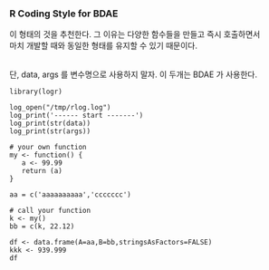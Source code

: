 ### R Coding Style for BDAE

이 형태의 것을 추천한다. 그 이유는 다양한 함수들을 만들고 즉시 호출하면서 <br>
마치 개발할 때와 동일한 형태를 유지할 수 있기 때문이다. <br><br>

단, data, args 를 변수명으로 사용하지 말자. 이 두개는 BDAE 가 사용한다.
```
library(logr)

log_open("/tmp/rlog.log")
log_print('------ start -------')
log_print(str(data))
log_print(str(args))

# your own function
my <- function() {
   a <- 99.99  
   return (a)
}

aa = c('aaaaaaaaaa','ccccccc')

# call your function
k <- my()
bb = c(k, 22.12)

df <- data.frame(A=aa,B=bb,stringsAsFactors=FALSE)
kkk <- 939.999
df

```
